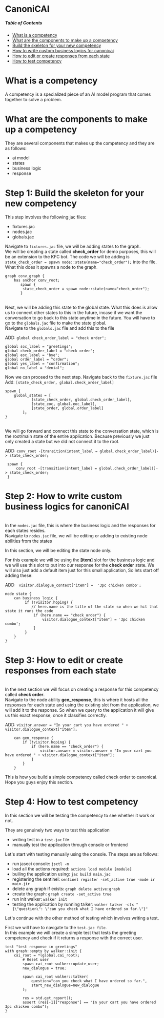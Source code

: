 # CanoniCAI

##### Table of Contents  
- [What is a competency](#what-is-a-competency)
- [What are the components to make up a competency](#what-is-the-components-to-make-up-a-competency)
- [Build the skeleton for your new competency](#step-1)
- [How to write custom business logics for canonicai](#step-2)
- [How to edit or create responses from each state](#step-3)
- [How to test competency](#step-4)

# What is a competency
A competency is a specialized piece of an AI model program that comes together to solve a problem.

# What are the components to make up a competency
They are several components that makes up the competency and they are as follows:
* ai model
* states
* business logic
* response

#  Step 1: Build the skeleton for your new competency

This step involves the following jac files:
- fixtures.jac
- nodes.jac
- globals.jac

Navigate to ```fixtures.jac``` file, we will be adding states to the graph.
\
We will be creating a state called **check_order** for demo purposes, this will be an extension to the KFC bot. The code we will be adding is 
```state_check_order = spawn node::state(name="check_order");``` into the file. What this does it spawns a node to the graph.

```
graph conv_graph {
    has anchor conv_root;
       spawn {
        state_check_order = spawn node::state(name="check_order");    
       }
```

\
Next, we will be adding this state to the global state. What this does is allow us to connect other states to this in the future, incase if we want the conversation to go back to this state anytime in the future. You will have to go to the ``globals.jac`` file to make the state global.
\
Navigate to the ```globals.jac``` file and add this to the file 

ADD: ``` global check_order_label = "check order"; ```

```
global soc_label = "greetings";
global check_order_label = "check order"; 
global eoc_label = "bye";
global order_label = "order";
global yes_label = "confirmation";
global no_label = "denial";
```

Now we can proceed to the next step. Navigate back to the ```fixture.jac``` file
\
Add: ``` [state_check_order, global.check_order_label] ```

``` 
spawn {
    global_states = [
            [state_check_order, global.check_order_label],
            [state_eoc, global.eoc_label],
            [state_order, global.order_label]
        ];
}
```

\
We will go forward and connect this state to the conversation state, which is the root/main state of the entire application. Because previously we just only created a state but we did not connect it to the root.

ADD: ```conv_root -[transition(intent_label = global.check_order_label)]-> state_check_order;```

``` 
 spawn { 
     conv_root -[transition(intent_label = global.check_order_label)]-> state_check_order;
 }
```

# Step 2: How to write custom business logics for canoniCAI
\
In the ```nodes.jac``` file, this is where the business logic and the responses for each states resides.
\
Navigate to ```nodes.jac``` file, we will be editing or adding to existing node abilities from the states

In this section, we will be editing the state node only. 

For this example we will be using the **[item]** slot for the business logic and we will use this slot to put into our response for the **check order** state. We will also just add a default item just for this small application, So lets start off adding these:

ADD: ``` visitor.dialogue_context["item"] =  '3pc chicken combo';```

```
node state {
    can business_logic { 
         if (!visitor.hoping) {
            // here.name is the title of the state so when we hit that state it runs the code
             if (here.name == "check_order") { 
                 visitor.dialogue_context["item"] = '3pc chicken combo';
             }
         }
    }
}
```
# Step 3: How to edit or create responses from each state
\
In the next section we will focus on creating a response for this competency called **check order**.
\
Navigate to the node ability **gen_response**, this is where it hosts all the responses for each state and using the existing slot from the application, we will add it to the response. So when we query to the application it will give us this exact response, once it classifies correctly.

ADD: ``` visitor.answer = "In your cart you have ordered " + visitor.dialogue_context["item"]; ```

``` 
    can gen_response {
        if (!visitor.hoping) {
            if (here.name == "check_order") {
                visitor.answer = visitor.answer = "In your cart you have ordered " + visitor.dialogue_context["item"];
            }
        }
    }
```

This is how you build a simple competency called check order to canonicai. Hope you guys enjoy this section.

# Step 4: How to test competency
In this section we will be testing the competency to see whether it work or not.

They are genuinely two ways to test this application
* writing test in a ```test.jac``` file
* manually test the application through console or frontend

Let's start with testing manually using the console.
The steps are as follows:
* run jaseci console: ``` jsctl -m ```
* load all the actions required: ``` actions load module [module] ```
* builing the application using:  ``` jac build main.jac ```
* registering the sentinel: ``` sentinel register -set_active true -mode ir main.jir ```
* delete any graph if exists: ``` graph delete active:graph ```
* create the graph: ``` graph create -set_active true ```
* run init walker: ``` walker init ```
* testing the application by running talker: ``` walker talker -ctx "{\"question\": \"can you check what I have ordered so far.\"}" ```

Let's continue with the other method of testing which involves writing a test.

First we will have to navigate to the ```test.jac file```.
\
In this example we will create a simple test that tests the greeting competency and check if it returns a response with the correct user.

``` 
test "test response in greetings"
with graph::empty by walker::init {
    cai_root = *(global.cai_root);
        # Reset user
        spawn cai_root walker::update_user;
        new_dialogue = true;
        
        spawn cai_root walker::talker(
            question="can you check what I have ordered so far.",
            start_new_dialogue=new_dialogue
        );
        
        res = std.get_report();
        assert (res[-1]["response"] == "In your cart you have ordered 3pc chicken combo");
}
```